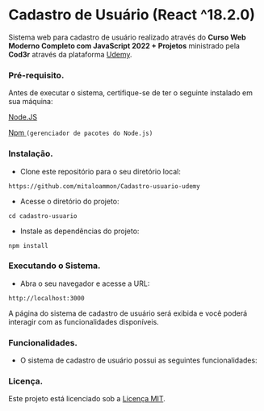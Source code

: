 # Cadastro de Usuário (React ^18.2.0)

Sistema web para cadastro de usuário 
realizado através do **Curso Web Moderno Completo com JavaScript 2022 + Projetos** ministrado pela **Cod3r**
através da plataforma  [Udemy](https://www.udemy.com).

### Pré-requisito.

Antes de executar o sistema, certifique-se de ter o seguinte instalado em sua máquina:

[Node.JS](https://nodejs.org)

[Npm ](https://www.npmjs.com/)```(gerenciador de pacotes do Node.js)```

### Instalação.

- Clone este repositório para o seu diretório local:

```https://github.com/mitaloammon/Cadastro-usuario-udemy```

- Acesse o diretório do projeto:

```cd cadastro-usuario```

- Instale as dependências do projeto:

```npm install```

### Executando o Sistema.

- Abra o seu navegador e acesse a URL:

```http://localhost:3000```

A página do sistema de cadastro de usuário será exibida e você poderá interagir com as funcionalidades disponíveis.

### Funcionalidades.

- O sistema de cadastro de usuário possui as seguintes funcionalidades:

### Licença.

Este projeto está licenciado sob a [Licença MIT](https://opensource.org/licenses/MIT).

